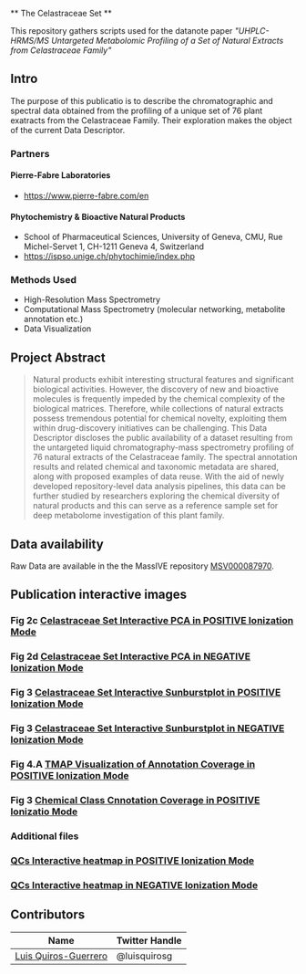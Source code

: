 ** The Celastraceae Set **

This repository gathers scripts used for the datanote paper _"UHPLC-HRMS/MS Untargeted Metabolomic Profiling of a Set of Natural Extracts from Celastraceae Family"_

## Intro 

The purpose of this publicatio is to describe the chromatographic and spectral data obtained from the profiling of a unique set of 76 plant exatracts from the Celastraceae Family.
Their exploration makes the object of the current Data Descriptor.

### Partners

#### Pierre-Fabre Laboratories

- https://www.pierre-fabre.com/en

#### Phytochemistry & Bioactive Natural Products 

- School of Pharmaceutical Sciences, University of Geneva, CMU, Rue Michel-Servet 1, CH-1211 Geneva 4, Switzerland
- https://ispso.unige.ch/phytochimie/index.php

### Methods Used

* High-Resolution Mass Spectrometry
* Computational Mass Spectrometry (molecular networking, metabolite annotation etc.)
* Data Visualization


## Project Abstract 
> 
> Natural products exhibit interesting structural features and significant biological activities. However, the discovery of new and bioactive molecules is frequently impeded by the chemical complexity of the biological matrices. Therefore, while collections of natural extracts possess tremendous potential for chemical novelty, exploiting them within drug-discovery initiatives can be challenging. This Data Descriptor discloses the public availability of a dataset resulting from the untargeted liquid chromatography-mass spectrometry profiling of 76 natural extracts of the Celastraceae family. The spectral annotation results and related chemical and taxonomic metadata are shared, along with proposed examples of data reuse. With the aid of newly developed repository-level data analysis pipelines, this data can be further studied by researchers exploring the chemical diversity of natural products and this can serve as a reference sample set for deep metabolome investigation of this plant family.
> 


## Data availability  

Raw Data are available in the the MassIVE repository [MSV000087970](https://doi.org/doi:10.25345/C5PJ9N).

<!-- toc -->

## Publication interactive images

### Fig 2c [**Celastraceae Set Interactive PCA in POSITIVE Ionization Mode**](/img/Set_pos_pca_plot.html)

### Fig 2d [**Celastraceae Set Interactive PCA in NEGATIVE Ionization Mode**](/img/Set_neg_pca_plot.html)


### Fig 3 [**Celastraceae Set Interactive Sunburstplot in POSITIVE Ionization Mode**](/img/Celastraceae_sunburst_pos.html)

### Fig 3 [**Celastraceae Set Interactive Sunburstplot in NEGATIVE Ionization Mode**](/img/Celastraceae_sunburst_neg.html)

### Fig 4.A [**TMAP Visualization of Annotation Coverage in POSITIVE Ionization Mode**](/img/Celastraceae_annotation_vs_lotusdnp_tmap_2.html)

### Fig 3 [**Chemical Class Cnnotation Coverage in POSITIVE Ionizatio Mode**](/img/Chemical_class_Celastraceae.html)


### Additional files

### [**QCs Interactive heatmap in POSITIVE Ionization Mode**](/img/heatmap_plot_QCs_pos.html)

### [**QCs Interactive heatmap in NEGATIVE Ionization Mode**](/img/heatmap_plot_QCs_neg.html)
<!-- tocstop -->



## Contributors

|Name     |  Twitter Handle   | 
|---------|-----------------|
|[Luis Quiros-Guerrero](https://github.com/luigiquiros)| @luisquirosg       |



